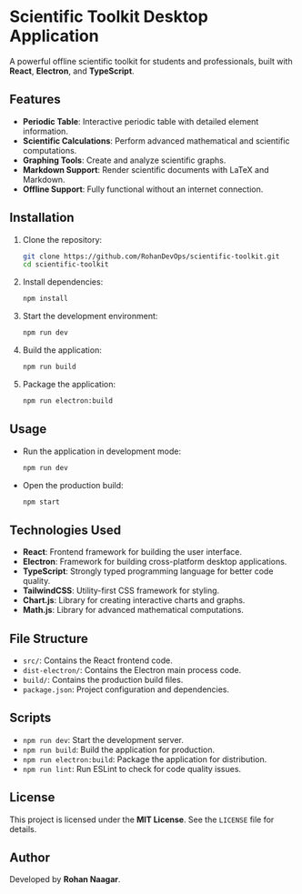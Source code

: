 
# Scientific Toolkit Desktop Application

A powerful offline scientific toolkit for students and professionals, built with **React**, **Electron**, and **TypeScript**.

## Features

- **Periodic Table**: Interactive periodic table with detailed element information.
- **Scientific Calculations**: Perform advanced mathematical and scientific computations.
- **Graphing Tools**: Create and analyze scientific graphs.
- **Markdown Support**: Render scientific documents with LaTeX and Markdown.
- **Offline Support**: Fully functional without an internet connection.

## Installation

1. Clone the repository:
   ```bash
   git clone https://github.com/RohanDevOps/scientific-toolkit.git
   cd scientific-toolkit
   ```

2. Install dependencies:
   ```bash
   npm install
   ```

3. Start the development environment:
   ```bash
   npm run dev
   ```

4. Build the application:
   ```bash
   npm run build
   ```

5. Package the application:
   ```bash
   npm run electron:build
   ```

## Usage

- Run the application in development mode:
  ```bash
  npm run dev
  ```

- Open the production build:
  ```bash
  npm start
  

## Technologies Used

- **React**: Frontend framework for building the user interface.
- **Electron**: Framework for building cross-platform desktop applications.
- **TypeScript**: Strongly typed programming language for better code quality.
- **TailwindCSS**: Utility-first CSS framework for styling.
- **Chart.js**: Library for creating interactive charts and graphs.
- **Math.js**: Library for advanced mathematical computations.

## File Structure

- `src/`: Contains the React frontend code.
- `dist-electron/`: Contains the Electron main process code.
- `build/`: Contains the production build files.
- `package.json`: Project configuration and dependencies.

## Scripts

- `npm run dev`: Start the development server.
- `npm run build`: Build the application for production.
- `npm run electron:build`: Package the application for distribution.
- `npm run lint`: Run ESLint to check for code quality issues.

## License

This project is licensed under the **MIT License**. See the `LICENSE` file for details.

## Author

Developed by **Rohan Naagar**.

